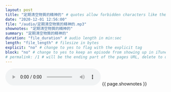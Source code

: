 ```yaml
---
layout: post
title: "定期清空物質的精神的" # quotes allow forbidden characters like the colon
date: "2020-12-01 12:56:00"
file: "/audio/定期清空物質的精神的.mp3"
shownotes: "定期清空物質的精神的"
summary: "定期清空物質的精神的"
duration: "file_duration" # audio length in min:sec
length: "file_length" # filesize in bytes
explicit: "no" # change to yes to flag with the explicit tag
block: "no" # change to yes to keep an episode from showing up in iTunes
# permalink: /1 # will be the ending part of the pages URL, delete to default to the title
---
```


<audio controls>
<source src="{{site.url}}{{site.baseurl}}{{ page.file }}" type="audio/x-mp3">
Your browser does not support the audio element.
</audio>
{{ page.shownotes }}
